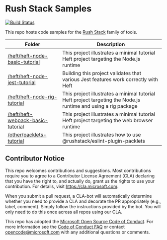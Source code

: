 # Rush Stack Samples

[![Build Status](https://dev.azure.com/RushStack/GitHubProjects/_apis/build/status/rushstack/rushstack-samples%20CI%20Build?branchName=main)](https://dev.azure.com/RushStack/GitHubProjects/_build/latest?definitionId=22&branchName=main)

This repo hosts code samples for the [Rush Stack](https://rushstack.io/) family of tools.

<!-- GENERATED PROJECT SUMMARY START -->

<!-- the table below was generated using the ./repo-scripts/repo-toolbox script -->

| Folder                                                                   | Description                                                                                                    |
| ------------------------------------------------------------------------ | -------------------------------------------------------------------------------------------------------------- |
| [/heft/heft-node-basic-tutorial](./heft/heft-node-basic-tutorial/)       | This project illustrates a minimal tutorial Heft project targeting the Node.js runtime                         |
| [/heft/heft-node-jest-tutorial](./heft/heft-node-jest-tutorial/)         | Building this project validates that various Jest features work correctly with Heft                            |
| [/heft/heft-node-rig-tutorial](./heft/heft-node-rig-tutorial/)           | This project illustrates a minimal tutorial Heft project targeting the Node.js runtime and using a rig package |
| [/heft/heft-webpack-basic-tutorial](./heft/heft-webpack-basic-tutorial/) | This project illustrates a minimal tutorial Heft project targeting the web browser runtime                     |
| [/other/packlets-tutorial](./other/packlets-tutorial/)                   | This project illustrates how to use @rushstack/eslint-plugin-packlets                                          |

<!-- GENERATED PROJECT SUMMARY END -->

## Contributor Notice

This repo welcomes contributions and suggestions. Most contributions require you to agree to a
Contributor License Agreement (CLA) declaring that you have the right to, and actually do, grant us
the rights to use your contribution. For details, visit https://cla.microsoft.com.

When you submit a pull request, a CLA-bot will automatically determine whether you need to provide
a CLA and decorate the PR appropriately (e.g., label, comment). Simply follow the instructions
provided by the bot. You will only need to do this once across all repos using our CLA.

This repo has adopted the [Microsoft Open Source Code of Conduct](https://opensource.microsoft.com/codeofconduct/).
For more information see the [Code of Conduct FAQ](https://opensource.microsoft.com/codeofconduct/faq/) or
contact [opencode@microsoft.com](mailto:opencode@microsoft.com) with any additional questions or comments.
